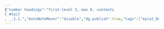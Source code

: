 ```yaml
---
{"number headings":"first-level 3, max 6, contents
{ #toc}
, _.1.1.","AutoNoteMover":"disable","dg-publish":true,"tags":["mycat_Nannerl"],"created":"2023-09-10 10:33:47","modified":"2023-09-10 10:34:45","permalink":"/=Digital_Garden/猫咪相关/000-Index_page/","dgPassFrontmatter":true}
---
```


